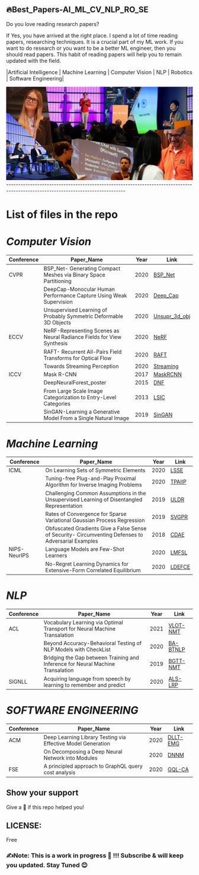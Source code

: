 ## 🔥Best_Papers-AI_ML_CV_NLP_RO_SE
Do you love reading research papers? 

If Yes, you have arrived at the right place. I spend a lot of time reading papers, researching techniques. It is a crucial part of my ML work. If you want to do research or you want to be a better ML engineer, then you should read papers. This habit of reading papers will help you to remain updated with the field.

|Artificial Intelligence | Machine Learning | Computer Vision | NLP | Robotics | Software Engineering|

<img src="https://github.com/SSusantAchary/Top_Conferences_Best_Papers-AI_ML_CV_NLP_RO_SE/blob/main/image1_ai4.jpg" width =1000>
--------------------------------------------------------------------------------------------------------------------------------

# List of files in the repo 

# _Computer Vision_

|Conference|Paper_Name|Year|Link|
|----------|----------|----|----|
|CVPR|BSP_Net- Generating Compact Meshes via Binary Space Partitioning|2020|[BSP_Net](https://github.com/SSusantAchary/Top_Conferences_Best_Papers-AI_ML_CV_NLP_RO_SE/blob/main/Computer_Vision/CVPR/BSP_Net-%20Generating%20Compact%20Meshes%20via%20Binary%20Space%20Partitioning_2020.pdf)|
||DeepCap-Monocular Human Performance Capture  Using Weak Supervision|2020|[Deep_Cap](https://github.com/SSusantAchary/Top_Conferences_Best_Papers-AI_ML_CV_NLP_RO_SE/blob/main/Computer_Vision/CVPR/DeepCap-Monocular%20Human%20Performance%20Capture%20%20Using%20Weak%20Supervision_2020.pdf)|
||Unsupervised Learning of Probably Symmetric Deformable 3D Objects|2020|[Unsupr_3d_obj](https://github.com/SSusantAchary/Top_Conferences_Best_Papers-AI_ML_CV_NLP_RO_SE/blob/main/Computer_Vision/CVPR/Unsupervised%20Learning%20of%20Probably%20Symmetric%20Deformable%203D%20Objects_2020.pdf)|
|ECCV|NeRF-Representing Scenes as Neural Radiance Fields for View Synthesis|2020|[NeRF](https://github.com/SSusantAchary/Top_Conferences_Best_Papers-AI_ML_CV_NLP_RO_SE/blob/main/Computer_Vision/ECCV/NeRF-Representing%20Scenes%20as%20Neural%20Radiance%20Fields%20for%20View%20Synthesis_2020.pdf)|
||RAFT- Recurrent All-Pairs Field Transforms for Optical Flow|2020|[RAFT](https://github.com/SSusantAchary/Top_Conferences_Best_Papers-AI_ML_CV_NLP_RO_SE/blob/main/Computer_Vision/ECCV/RAFT-%20Recurrent%20All-Pairs%20Field%20Transforms%20for%20Optical%20Flow_2020.pdf)|
||Towards Streaming Perception|2020|[Streaming](https://github.com/SSusantAchary/Top_Conferences_Best_Papers-AI_ML_CV_NLP_RO_SE/blob/main/Computer_Vision/ECCV/Towards%20Streaming%20Perception_2020.pdf)|
|ICCV|Mask R-CNN|2017|[MaskRCNN](https://github.com/SSusantAchary/Top_Conferences_Best_Papers-AI_ML_CV_NLP_RO_SE/blob/main/Computer_Vision/ICCV/Mask%20R-CNN_2017.pdf)|
||DeepNeuralForest_poster|2015|[DNF](https://github.com/SSusantAchary/Top_Conferences_Best_Papers-AI_ML_CV_NLP_RO_SE/blob/main/Computer_Vision/ICCV/DeepNeuralForest_poster_2015.pdf)|
||From Large Scale Image Categorization to Entry-Level Categories|2013|[LSIC](https://github.com/SSusantAchary/Top_Conferences_Best_Papers-AI_ML_CV_NLP_RO_SE/blob/main/Computer_Vision/ICCV/From%20Large%20Scale%20Image%20Categorization%20to%20Entry-Level%20Categories%202013.pdf)|
||SinGAN-Learning a Generative Model From a Single Natural Image|2019|[SinGAN](https://github.com/SSusantAchary/Top_Conferences_Best_Papers-AI_ML_CV_NLP_RO_SE/blob/main/Computer_Vision/ICCV/SinGAN-Learning%20a%20Generative%20Model%20From%20a%20Single%20Natural%20Image_2019.pdf)|

# _Machine Learning_

|Conference|Paper_Name|Year|Link|
|----------|----------|----|----|
|ICML|On Learning Sets of Symmetric Elements|2020|[LSSE](https://github.com/SSusantAchary/Top_Conferences_Best_Papers-AI_ML_CV_NLP_RO_SE/blob/main/Machine_Learning/ICML/On%20Learning%20Sets%20of%20Symmetric%20Elements_2020.pdf)|
||Tuning-free Plug-and-Play Proximal Algorithm for Inverse Imaging Problems|2020|[TPAIIP](https://github.com/SSusantAchary/Top_Conferences_Best_Papers-AI_ML_CV_NLP_RO_SE/blob/main/Machine_Learning/ICML/On%20Learning%20Sets%20of%20Symmetric%20Elements_2020.pdf)|
||Challenging Common Assumptions in the Unsupervised Learning of Disentangled Representation|2019|[ULDR](https://github.com/SSusantAchary/Top_Conferences_Best_Papers-AI_ML_CV_NLP_RO_SE/blob/main/Machine_Learning/ICML/Challenging%20Common%20Assumptions%20in%20the%20Unsupervised%20Learning%20of%20Disentangled%20Representation_2019.pdf)|
||Rates of Convergence for Sparse Variational Gaussian Process Regression|2019|[SVGPR](https://github.com/SSusantAchary/Top_Conferences_Best_Papers-AI_ML_CV_NLP_RO_SE/blob/main/Machine_Learning/ICML/Rates%20of%20Convergence%20for%20Sparse%20Variational%20Gaussian%20Process%20Regression_2019.pdf)|
||Obfuscated Gradients Give a False Sense of Security- Circumventing Defenses to Adversarial Examples|2018|[CDAE](https://github.com/SSusantAchary/Top_Conferences_Best_Papers-AI_ML_CV_NLP_RO_SE/blob/main/Machine_Learning/ICML/Obfuscated%20Gradients%20Give%20a%20False%20Sense%20of%20Security-%20Circumventing%20Defenses%20to%20Adversarial%20Examples_2018.pdf)|
|NIPS-NeurIPS|Language Models are Few-Shot Learners|2020|[LMFSL](https://github.com/SSusantAchary/Top_Conferences_Best_Papers-AI_ML_CV_NLP_RO_SE/blob/main/Machine_Learning/NIPS-NeurIPS/Language%20Models%20are%20Few-Shot%20Learners_2020.pdf)|
||No-Regret Learning Dynamics for Extensive-Form Correlated Equilibrium|2020|[LDEFCE](https://github.com/SSusantAchary/Top_Conferences_Best_Papers-AI_ML_CV_NLP_RO_SE/blob/main/Machine_Learning/NIPS-NeurIPS/No-Regret%20Learning%20Dynamics%20for%20Extensive-Form%20Correlated%20Equilibrium_2020.pdf)|

# _NLP_

|Conference|Paper_Name|Year|Link|
|----------|----------|----|----|
|ACL|Vocabulary Learning via Optimal Transport for Neural Machine Transalation|2021|[VLOT-NMT](https://github.com/SSusantAchary/Top_Conferences_Best_Papers-AI_ML_CV_NLP_RO_SE/blob/main/NLP/ACL/Vocabulary%20Learning%20via%20Optimal%20Transport%20for%20Neural%20Machine%20Transalation_2021.pdf)|
||Beyond Accuracy-Behavioral Testing of NLP Models with CheckList|2020|[BA-BTNLP](https://github.com/SSusantAchary/Top_Conferences_Best_Papers-AI_ML_CV_NLP_RO_SE/blob/main/NLP/ACL/Beyond%20Accuracy-Behavioral%20Testing%20of%20NLP%20Models%20with%20CheckList_2020.pdf)|
||Bridging the Gap between Training and Inference for Neural Machine Transalation|2019|[BGTT-NMT](https://github.com/SSusantAchary/Top_Conferences_Best_Papers-AI_ML_CV_NLP_RO_SE/blob/main/NLP/ACL/Bridging%20the%20Gap%20between%20Training%20and%20Inference%20for%20Neural%20Machine%20Transalation_2019.pdf)|
|SIGNLL|Acquiring language from speech by learning to remember and predict|2020|[ALS-LRP](https://github.com/SSusantAchary/Top_Conferences_Best_Papers-AI_ML_CV_NLP_RO_SE/blob/main/NLP/SIGNLL/Acquiring%20language%20from%20speech%20by%20learning%20to%20remember%20and%20predict_2020.pdf)|

# _SOFTWARE ENGINEERING_

|Conference|Paper_Name|Year|Link|
|----------|----------|----|----|
|ACM|Deep Learning Library Testing via Effective Model Generation|2020|[DLLT-EMG](https://github.com/SSusantAchary/Top_Conferences_Best_Papers-AI_ML_CV_NLP_RO_SE/blob/main/Software_Engineering/ACM/Deep%20Learning%20Library%20Testing%20via%20Effective%20Model%20Generation_2020.pdf)|
||On Decomposing a Deep Neural Network into Modules|2020|[DNNM](https://github.com/SSusantAchary/Top_Conferences_Best_Papers-AI_ML_CV_NLP_RO_SE/blob/main/Software_Engineering/ACM/On%20Decomposing%20a%20Deep%20Neural%20Network%20into%20Modules_2020.pdf)|
|FSE|A principled approach to GraphQL query cost analysis|2020|[GQL-CA](https://github.com/SSusantAchary/Top_Conferences_Best_Papers-AI_ML_CV_NLP_RO_SE/blob/main/Software_Engineering/FSE/A%20principled%20approach%20to%20GraphQL%20query%20cost%20analysis_2020.pdf)|

## Show your support
Give a 🌟 if this repo helped you! 

## LICENSE: 
Free  

### ✍️Note: This is a work in progress 🚧   !!! Subscribe & will keep you updated.  Stay Tuned 😊
